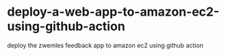 # deploy-a-web-app-to-amazon-ec2-using-github-action
deploy the zwemles feedback app to amazon ec2 using github action
